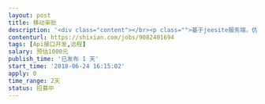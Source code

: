 ```yaml
---                
layout: post       
title: 移动审批           
description: '<div class="content"></br><p class="">基于jeesite服务端，仿照实现钉钉上面的审批功能，服务器端的审批是基于acitivi，提供给移动端接口，服务端框架已经有，只需要增加部分审批功能即可。需要熟悉jeesite，熟悉Java，对接口安全比较了解</p></br></div>'     
contenturl: https://shixian.com/jobs/9082401694      
tags: [Api接口开发,远程]            
salary: 预估1000元          
publish_time: '已发布 1 天'         
start_time: '2018-06-24 16:15:02'           
apply: 0                   
time_range: 2天              
status: 招募中                  
---                 
```


